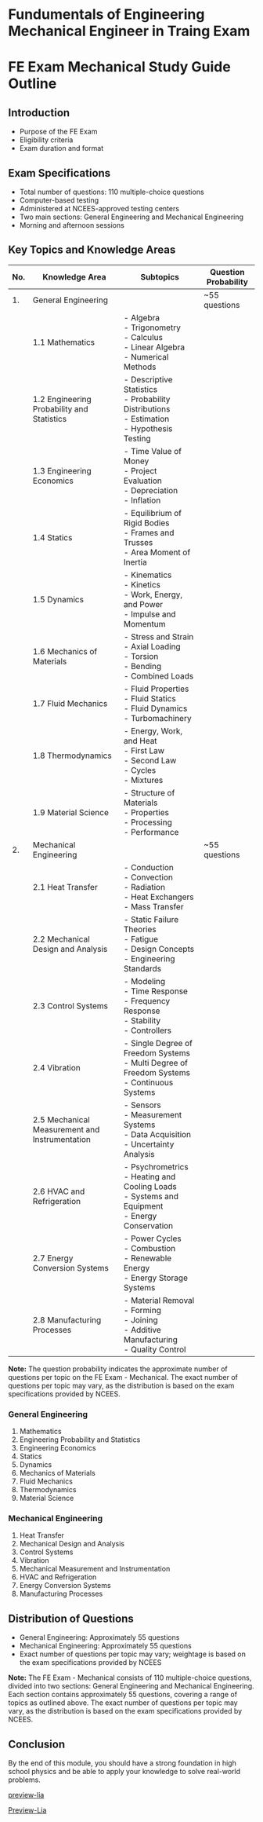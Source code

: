 <!--
author:   U. Anthony Omegbu
email:    anthonyomegbu@gmail.com
version:  0.0.1

tags:     LiaScript, education, OER

logo:     https://your-logo-url.com/logo.jpg

comment:  This document is a simple LiaScript course example.

-->

# Fundumentals of Engineering Mechanical Engineer in Traing Exam


FE Exam Mechanical Study Guide Outline
======================================

Introduction
------------

* Purpose of the FE Exam
* Eligibility criteria
* Exam duration and format

Exam Specifications
-------------------

* Total number of questions: 110 multiple-choice questions
* Computer-based testing
* Administered at NCEES-approved testing centers
* Two main sections: General Engineering and Mechanical Engineering
* Morning and afternoon sessions

Key Topics and Knowledge Areas
------------------------------

| No. | Knowledge Area | Subtopics | Question Probability |
| --- | --- | --- | --- |
| 1. | General Engineering |  | ~55 questions |
|  | 1.1 Mathematics | \- Algebra<br>- Trigonometry<br>- Calculus<br>- Linear Algebra<br>- Numerical Methods |  |
|  | 1.2 Engineering Probability and Statistics | \- Descriptive Statistics<br>- Probability Distributions<br>- Estimation<br>- Hypothesis Testing |  |
|  | 1.3 Engineering Economics | \- Time Value of Money<br>- Project Evaluation<br>- Depreciation<br>- Inflation |  |
|  | 1.4 Statics | \- Equilibrium of Rigid Bodies<br>- Frames and Trusses<br>- Area Moment of Inertia |  |
|  | 1.5 Dynamics | \- Kinematics<br>- Kinetics<br>- Work, Energy, and Power<br>- Impulse and Momentum |  |
|  | 1.6 Mechanics of Materials | \- Stress and Strain<br>- Axial Loading<br>- Torsion<br>- Bending<br>- Combined Loads |  |
|  | 1.7 Fluid Mechanics | \- Fluid Properties<br>- Fluid Statics<br>- Fluid Dynamics<br>- Turbomachinery |  |
|  | 1.8 Thermodynamics | \- Energy, Work, and Heat<br>- First Law<br>- Second Law<br>- Cycles<br>- Mixtures |  |
|  | 1.9 Material Science | \- Structure of Materials<br>- Properties<br>- Processing<br>- Performance |  |
| 2. | Mechanical Engineering |  | ~55 questions |
|  | 2.1 Heat Transfer | \- Conduction<br>- Convection<br>- Radiation<br>- Heat Exchangers<br>- Mass Transfer |  |
|  | 2.2 Mechanical Design and Analysis | \- Static Failure Theories<br>- Fatigue<br>- Design Concepts<br>- Engineering Standards |  |
|  | 2.3 Control Systems | \- Modeling<br>- Time Response<br>- Frequency Response<br>- Stability<br>- Controllers |  |
|  | 2.4 Vibration | \- Single Degree of Freedom Systems<br>- Multi Degree of Freedom Systems<br>- Continuous Systems |  |
|  | 2.5 Mechanical Measurement and Instrumentation | \- Sensors<br>- Measurement Systems<br>- Data Acquisition<br>- Uncertainty Analysis |  |
|  | 2.6 HVAC and Refrigeration | \- Psychrometrics<br>- Heating and Cooling Loads<br>- Systems and Equipment<br>- Energy Conservation |  |
|  | 2.7 Energy Conversion Systems | \- Power Cycles<br>- Combustion<br>- Renewable Energy<br>- Energy Storage Systems |  |
|  | 2.8 Manufacturing Processes | \- Material Removal<br>- Forming<br>- Joining<br>- Additive Manufacturing<br>- Quality Control |  |


**Note:** The question probability indicates the approximate number of questions per topic on the FE Exam - Mechanical. The exact number of questions per topic may vary, as the distribution is based on the exam specifications provided by NCEES.


### General Engineering

1. Mathematics
2. Engineering Probability and Statistics
3. Engineering Economics
4. Statics
5. Dynamics
6. Mechanics of Materials
7. Fluid Mechanics
8. Thermodynamics
9. Material Science

### Mechanical Engineering

1. Heat Transfer
2. Mechanical Design and Analysis
3. Control Systems
4. Vibration
5. Mechanical Measurement and Instrumentation
6. HVAC and Refrigeration
7. Energy Conversion Systems
8. Manufacturing Processes

Distribution of Questions
-------------------------

* General Engineering: Approximately 55 questions
* Mechanical Engineering: Approximately 55 questions
* Exact number of questions per topic may vary; weightage is based on the exam specifications provided by NCEES

**Note:** The FE Exam - Mechanical consists of 110 multiple-choice questions, divided into two sections: General Engineering and Mechanical Engineering. Each section contains approximately 55 questions, covering a range of topics as outlined above. The exact number of questions per topic may vary, as the distribution is based on the exam specifications provided by NCEES.

## Conclusion

By the end of this module, you should have a strong foundation in high school physics and be able to apply your knowledge to solve real-world problems.

[preview-lia](https://raw.githubusercontent.com/awakwe/FE-Mech-EIT-Exam/main/README.md)

[Preview-Lia](https://liascript.github.io/course/?https://raw.githubusercontent.com/awakwe/FE-Mech-EIT-Exam/main/README.md)

